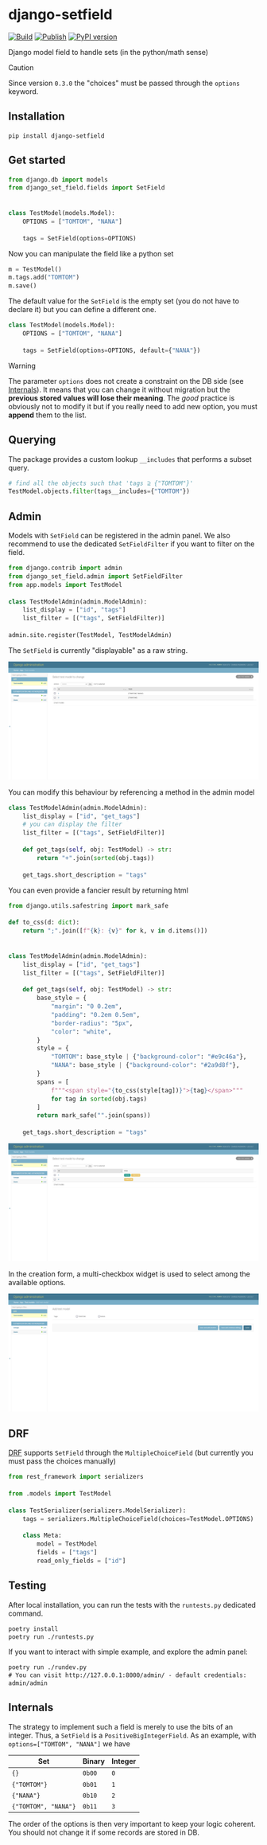 # django-setfield

[![Build](https://github.com/asiffer/django-setfield/actions/workflows/build.yaml/badge.svg)](https://github.com/asiffer/django-setfield/actions/workflows/build.yaml)
[![Publish](https://github.com/asiffer/django-setfield/actions/workflows/publish.yaml/badge.svg)](https://github.com/asiffer/django-setfield/actions/workflows/publish.yaml)
[![PyPI version](https://badge.fury.io/py/django-setfield.svg)](https://badge.fury.io/py/django-setfield)

Django model field to handle sets (in the python/math sense)

> [!CAUTION]
> Since version `0.3.0` the "choices" must be passed through the `options` keyword.

## Installation

```shell
pip install django-setfield
```

## Get started

```python
from django.db import models
from django_set_field.fields import SetField


class TestModel(models.Model):
    OPTIONS = ["TOMTOM", "NANA"]

    tags = SetField(options=OPTIONS)
```

Now you can manipulate the field like a python set

```python
m = TestModel()
m.tags.add("TOMTOM")
m.save()
```

The default value for the `SetField` is the empty set (you do not have to declare it) but you can define a different one.

```python
class TestModel(models.Model):
    OPTIONS = ["TOMTOM", "NANA"]

    tags = SetField(options=OPTIONS, default={"NANA"})
```

> [!WARNING]
> The parameter `options` does not create a constraint on the DB side (see [Internals](#internals)). It means that you can change it without migration but the **previous stored values will lose their meaning**. The _good_ practice is obviously not to modify it but if you really need to add new option, you must **append** them to the list.

## Querying

The package provides a custom lookup `__includes` that performs a subset query.

```python
# find all the objects such that 'tags ⊇ {"TOMTOM"}'
TestModel.objects.filter(tags__includes={"TOMTOM"})
```

## Admin

Models with `SetField` can be registered in the admin panel. We also recommend to use the dedicated `SetFieldFilter` if you want to filter on the field.

```python
from django.contrib import admin
from django_set_field.admin import SetFieldFilter
from app.models import TestModel

class TestModelAdmin(admin.ModelAdmin):
    list_display = ["id", "tags"]
    list_filter = [("tags", SetFieldFilter)]

admin.site.register(TestModel, TestModelAdmin)
```

The `SetField` is currently "displayable" as a raw string.

![admin model list](assets/django_admin_list_display.png)

You can modify this behaviour by referencing a method in the admin model

```python
class TestModelAdmin(admin.ModelAdmin):
    list_display = ["id", "get_tags"]
    # you can display the filter
    list_filter = [("tags", SetFieldFilter)]

    def get_tags(self, obj: TestModel) -> str:
        return "+".join(sorted(obj.tags))

    get_tags.short_description = "tags"
```

You can even provide a fancier result by returning html

```python
from django.utils.safestring import mark_safe

def to_css(d: dict):
    return ";".join([f"{k}: {v}" for k, v in d.items()])


class TestModelAdmin(admin.ModelAdmin):
    list_display = ["id", "get_tags"]
    list_filter = [("tags", SetFieldFilter)]

    def get_tags(self, obj: TestModel) -> str:
        base_style = {
            "margin": "0 0.2em",
            "padding": "0.2em 0.5em",
            "border-radius": "5px",
            "color": "white",
        }
        style = {
            "TOMTOM": base_style | {"background-color": "#e9c46a"},
            "NANA": base_style | {"background-color": "#2a9d8f"},
        }
        spans = [
            f"""<span style="{to_css(style[tag])}">{tag}</span>"""
            for tag in sorted(obj.tags)
        ]
        return mark_safe("".join(spans))

    get_tags.short_description = "tags"
```

![admin fancy list display](assets/django_admin_list_display_fancy.png)

In the creation form, a multi-checkbox widget is used to select among the available options.

![admin form create](assets/django_admin_create_form.png)

## DRF

[DRF](https://www.django-rest-framework.org/) supports `SetField` through the `MultipleChoiceField` (but currently you must pass the choices manually)

```python
from rest_framework import serializers

from .models import TestModel

class TestSerializer(serializers.ModelSerializer):
    tags = serializers.MultipleChoiceField(choices=TestModel.OPTIONS)

    class Meta:
        model = TestModel
        fields = ["tags"]
        read_only_fields = ["id"]
```

## Testing

After local installation, you can run the tests with the `runtests.py` dedicated command.

```shell
poetry install
poetry run ./runtests.py
```

If you want to interact with simple example, and explore the admin panel:

```shell
poetry run ./rundev.py
# You can visit http://127.0.0.1:8000/admin/ - default credentials: admin/admin
```

## Internals

The strategy to implement such a field is merely to use the bits of an integer. Thus, a `SetField` is a `PositiveBigIntegerField`. As an example, with `options=["TOMTOM", "NANA"]` we have

| Set                  | Binary | Integer |
| -------------------- | ------ | ------- |
| `{}`                 | `0b00` | `0`     |
| `{"TOMTOM"}`         | `0b01` | `1`     |
| `{"NANA"}`           | `0b10` | `2`     |
| `{"TOMTOM", "NANA"}` | `0b11` | `3`     |

The order of the options is then very important to keep your logic coherent. You should not change it if some records are stored in DB.
